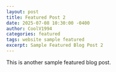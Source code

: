 ```yaml
---
layout: post
title: Featured Post 2
date: 2025-07-08 10:30:00 -0400
author: CoolV1994
categories: featured
tags: website sample featured
excerpt: Sample Featured Blog Post 2
---
```


This is another sample featured blog post.
